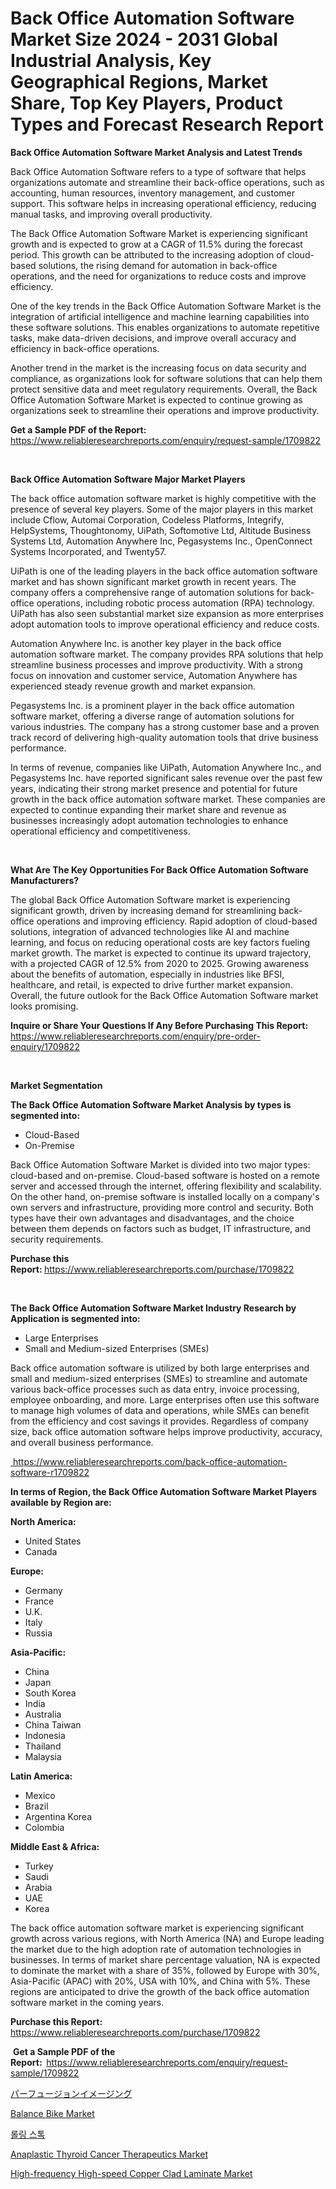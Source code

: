 <p><h1>Back Office Automation Software Market Size 2024 - 2031 Global Industrial Analysis, Key Geographical Regions, Market Share, Top Key Players, Product Types and Forecast Research Report</h1></p><p><strong>Back Office Automation Software Market Analysis and Latest Trends</strong></p>
<p><p>Back Office Automation Software refers to a type of software that helps organizations automate and streamline their back-office operations, such as accounting, human resources, inventory management, and customer support. This software helps in increasing operational efficiency, reducing manual tasks, and improving overall productivity.</p><p>The Back Office Automation Software Market is experiencing significant growth and is expected to grow at a CAGR of 11.5% during the forecast period. This growth can be attributed to the increasing adoption of cloud-based solutions, the rising demand for automation in back-office operations, and the need for organizations to reduce costs and improve efficiency.</p><p>One of the key trends in the Back Office Automation Software Market is the integration of artificial intelligence and machine learning capabilities into these software solutions. This enables organizations to automate repetitive tasks, make data-driven decisions, and improve overall accuracy and efficiency in back-office operations.</p><p>Another trend in the market is the increasing focus on data security and compliance, as organizations look for software solutions that can help them protect sensitive data and meet regulatory requirements. Overall, the Back Office Automation Software Market is expected to continue growing as organizations seek to streamline their operations and improve productivity.</p></p>
<p><strong>Get a Sample PDF of the Report:&nbsp;</strong> <a href="https://www.reliableresearchreports.com/enquiry/request-sample/1709822">https://www.reliableresearchreports.com/enquiry/request-sample/1709822</a></p>
<p>&nbsp;</p>
<p><strong>Back Office Automation Software Major Market Players</strong></p>
<p><p>The back office automation software market is highly competitive with the presence of several key players. Some of the major players in this market include Cflow, Automai Corporation, Codeless Platforms, Integrify, HelpSystems, Thoughtonomy, UiPath, Softomotive Ltd, Altitude Business Systems Ltd, Automation Anywhere Inc, Pegasystems Inc., OpenConnect Systems Incorporated, and Twenty57.</p><p>UiPath is one of the leading players in the back office automation software market and has shown significant market growth in recent years. The company offers a comprehensive range of automation solutions for back-office operations, including robotic process automation (RPA) technology. UiPath has also seen substantial market size expansion as more enterprises adopt automation tools to improve operational efficiency and reduce costs.</p><p>Automation Anywhere Inc. is another key player in the back office automation software market. The company provides RPA solutions that help streamline business processes and improve productivity. With a strong focus on innovation and customer service, Automation Anywhere has experienced steady revenue growth and market expansion.</p><p>Pegasystems Inc. is a prominent player in the back office automation software market, offering a diverse range of automation solutions for various industries. The company has a strong customer base and a proven track record of delivering high-quality automation tools that drive business performance.</p><p>In terms of revenue, companies like UiPath, Automation Anywhere Inc., and Pegasystems Inc. have reported significant sales revenue over the past few years, indicating their strong market presence and potential for future growth in the back office automation software market. These companies are expected to continue expanding their market share and revenue as businesses increasingly adopt automation technologies to enhance operational efficiency and competitiveness.</p></p>
<p>&nbsp;</p>
<p><strong>What Are The Key Opportunities For Back Office Automation Software Manufacturers?</strong></p>
<p><p>The global Back Office Automation Software market is experiencing significant growth, driven by increasing demand for streamlining back-office operations and improving efficiency. Rapid adoption of cloud-based solutions, integration of advanced technologies like AI and machine learning, and focus on reducing operational costs are key factors fueling market growth. The market is expected to continue its upward trajectory, with a projected CAGR of 12.5% from 2020 to 2025. Growing awareness about the benefits of automation, especially in industries like BFSI, healthcare, and retail, is expected to drive further market expansion. Overall, the future outlook for the Back Office Automation Software market looks promising.</p></p>
<p><strong>Inquire or Share Your Questions If Any Before Purchasing This Report:</strong> <a href="https://www.reliableresearchreports.com/enquiry/pre-order-enquiry/1709822">https://www.reliableresearchreports.com/enquiry/pre-order-enquiry/1709822</a></p>
<p>&nbsp;</p>
<p><strong>Market Segmentation</strong></p>
<p><strong>The Back Office Automation Software Market Analysis by types is segmented into:</strong></p>
<p><ul><li>Cloud-Based</li><li>On-Premise</li></ul></p>
<p><p>Back Office Automation Software Market is divided into two major types: cloud-based and on-premise. Cloud-based software is hosted on a remote server and accessed through the internet, offering flexibility and scalability. On the other hand, on-premise software is installed locally on a company's own servers and infrastructure, providing more control and security. Both types have their own advantages and disadvantages, and the choice between them depends on factors such as budget, IT infrastructure, and security requirements.</p></p>
<p><strong>Purchase this Report:&nbsp;</strong><a href="https://www.reliableresearchreports.com/purchase/1709822">https://www.reliableresearchreports.com/purchase/1709822</a></p>
<p>&nbsp;</p>
<p><strong>The Back Office Automation Software Market Industry Research by Application is segmented into:</strong></p>
<p><ul><li>Large Enterprises</li><li>Small and Medium-sized Enterprises (SMEs)</li></ul></p>
<p><p>Back office automation software is utilized by both large enterprises and small and medium-sized enterprises (SMEs) to streamline and automate various back-office processes such as data entry, invoice processing, employee onboarding, and more. Large enterprises often use this software to manage high volumes of data and operations, while SMEs can benefit from the efficiency and cost savings it provides. Regardless of company size, back office automation software helps improve productivity, accuracy, and overall business performance.</p></p>
<p><a href="https://www.reliableresearchreports.com/back-office-automation-software-r1709822">&nbsp;https://www.reliableresearchreports.com/back-office-automation-software-r1709822</a></p>
<p><strong>In terms of Region, the Back Office Automation Software Market Players available by Region are:</strong></p>
<p>
    <p> <strong> North America: </strong>
        <ul>
            <li>United States</li>
            <li>Canada</li>
        </ul>
        </p> 
    <p> <strong> Europe: </strong>
        <ul>
            <li>Germany</li>
            <li>France</li>
            <li>U.K.</li>
            <li>Italy</li>
            <li>Russia</li>
        </ul>
        </p> 
    <p> <strong> Asia-Pacific: </strong>
        <ul>
            <li>China</li>
            <li>Japan</li>
            <li>South Korea</li>
            <li>India</li>
            <li>Australia</li>
            <li>China Taiwan</li>
            <li>Indonesia</li>
            <li>Thailand</li>
            <li>Malaysia</li>
        </ul>
        </p> 
    <p> <strong> Latin America: </strong>
        <ul>
            <li>Mexico</li>
            <li>Brazil</li>
            <li>Argentina Korea</li>
            <li>Colombia</li>
        </ul>
        </p> 
    <p> <strong> Middle East & Africa: </strong>
        <ul>
            <li>Turkey</li>
            <li>Saudi</li>
            <li>Arabia</li>
            <li>UAE</li>
            <li>Korea</li>
        </ul>
    </p>
    </p>
<p><p>The back office automation software market is experiencing significant growth across various regions, with North America (NA) and Europe leading the market due to the high adoption rate of automation technologies in businesses. In terms of market share percentage valuation, NA is expected to dominate the market with a share of 35%, followed by Europe with 30%, Asia-Pacific (APAC) with 20%, USA with 10%, and China with 5%. These regions are anticipated to drive the growth of the back office automation software market in the coming years.</p></p>
<p><strong>Purchase this Report: </strong><a href="https://www.reliableresearchreports.com/purchase/1709822">https://www.reliableresearchreports.com/purchase/1709822</a></p>
<p>&nbsp;<strong>Get a Sample PDF of the Report:&nbsp;&nbsp;</strong><a href="https://www.reliableresearchreports.com/enquiry/request-sample/1709822">https://www.reliableresearchreports.com/enquiry/request-sample/1709822</a></p>
<p><strong></strong></p>
<p><p><a href="https://github.com/ycmtqqhvk3273/Market-Research-Report-List-3/blob/main/4070401184904.md">パーフュージョンイメージング</a></p><p><a href="https://medium.com/@nandapra808/global-balance-bike-market-size-is-expected-to-reach-at-a-cagr-of-9-9-8f8b2ac7e41e">Balance Bike Market</a></p><p><a href="https://github.com/lkwggful07722/Market-Research-Report-List-3/blob/main/7548999194714.md">롤링 스톡</a></p><p><a href="https://issuu.com/reportprime-2/docs/anaplastic-thyroid-cancer-therapeutics-market-size">Anaplastic Thyroid Cancer Therapeutics Market</a></p><p><a href="https://medium.com/@belaayi865/high-frequency-high-speed-copper-clad-laminate-market-market-segmentation-geographical-regions-afb8aea47b87">High-frequency High-speed Copper Clad Laminate Market</a></p></p>